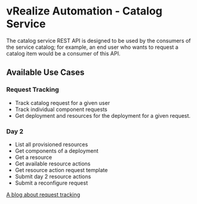 # vRealize Automation - Catalog Service

The catalog service REST API is designed to be used by the consumers of the service catalog; for example, an end user who wants to request a catalog item would be a consumer of this API. 

## Available Use Cases

### Request Tracking

 * Track catalog request for a given user
 * Track individual component requests
 * Get deployment and resources for the deployment for a given request.

### Day 2

 * List all provisioned resources
 * Get components of a deployment
 * Get a resource
 * Get available resource actions
 * Get resource action request template
 * Submit day 2 resource actions
 * Submit a reconfigure request

[A blog about request tracking](https://blogs.vmware.com/management/2015/10/self-service-apis-simplified-vrealize-automation-7-0.html)
